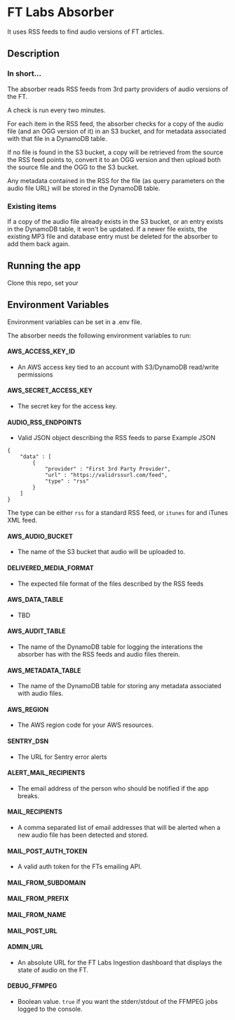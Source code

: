 # FT Labs Absorber
It uses RSS feeds to find audio versions of FT articles.

## Description

### In short...
The absorber reads RSS feeds from 3rd party providers of audio versions of the FT. 

A check is run every two minutes.

For each item in the RSS feed, the absorber checks for a copy of the audio file (and an OGG version of it) in an S3 bucket, and for metadata associated with that file in a DynamoDB table.

If no file is found in the S3 bucket, a copy will be retrieved from the source the RSS feed points to, convert it to an OGG version and then upload both the source file and the OGG to the S3 bucket. 

Any metadata contained in the RSS for the file (as query parameters on the audio file URL) will be stored in the DynamoDB table.

### Existing items
If a copy of the audio file already exists in the S3 bucket, or an entry exists in the DynamoDB table, it won't be updated. If a newer file exists, the existing MP3 file and database entry must be deleted for the absorber to add them back again.

## Running the app

Clone this repo, set your 

## Environment Variables

Environment variables can be set in a .env file.

The absorber needs the following environment variables to run:

#### AWS_ACCESS_KEY_ID

- An AWS access key tied to an account with S3/DynamoDB read/write permissions

#### AWS_SECRET_ACCESS_KEY

- The secret key for the access key.

#### AUDIO_RSS_ENDPOINTS

- Valid JSON object describing the RSS feeds to parse
Example JSON
```
{
	"data" : [
		{
			"provider" : "First 3rd Party Provider",
			"url" : "https://validrssurl.com/feed",
			"type" : "rss"
		}
	]
}
```

The type can be either `rss` for a standard RSS feed, or `itunes` for and iTunes XML feed. 

#### AWS_AUDIO_BUCKET

- The name of the S3 bucket that audio will be uploaded to.

#### DELIVERED_MEDIA_FORMAT

- The expected file format of the files described by the RSS feeds

#### AWS_DATA_TABLE

- TBD

#### AWS_AUDIT_TABLE

- The name of the DynamoDB table for logging the interations the absorber has with the RSS feeds and audio files therein.

#### AWS_METADATA_TABLE

- The name of the DynamoDB table for storing any metadata associated with audio files.

#### AWS_REGION

- The AWS region code for your AWS resources.

#### SENTRY_DSN

- The URL for Sentry error alerts

#### ALERT_MAIL_RECIPIENTS

- The email address of the person who should be notified if the app breaks.

#### MAIL_RECIPIENTS

- A comma separated list of email addresses that will be alerted when a new audio file has been detected and stored.

#### MAIL_POST_AUTH_TOKEN

- A valid auth token for the FTs emailing API.

#### MAIL_FROM_SUBDOMAIN

#### MAIL_FROM_PREFIX

#### MAIL_FROM_NAME

#### MAIL_POST_URL

#### ADMIN_URL

- An absolute URL for the FT Labs Ingestion dashboard that displays the state of audio on the FT.

#### DEBUG_FFMPEG

- Boolean value. `true` if you want the stderr/stdout of the FFMPEG jobs logged to the console. 

